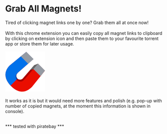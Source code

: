 # Grab All Magnets!

Tired of clicking magnet links one by one? Grab them all at once now! <br><br>
With this chrome extension you can easily copy all magnet links to clipboard by clicking on extension icon and then paste them to your favourite torrent app or store them for later usage.<br><br>
<img src="icon128.png" alt="magnet icon"><br><br>
It works as it is but it would need more features and polish (e.g. pop-up with number of copied magnets, at the moment this information is shown in console).<br><br>

*** tested with piratebay ***

